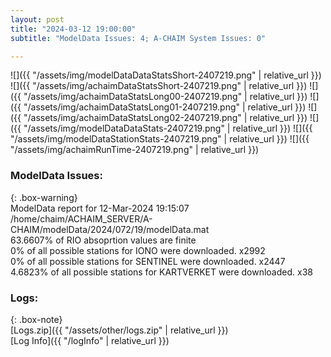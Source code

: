 ```yaml
---
layout: post
title: "2024-03-12 19:00:00"
subtitle: "ModelData Issues: 4; A-CHAIM System Issues: 0"

---
```


![]({{ "/assets/img/modelDataDataStatsShort-2407219.png" | relative_url }})
![]({{ "/assets/img/achaimDataStatsShort-2407219.png" | relative_url }})
![]({{ "/assets/img/achaimDataStatsLong00-2407219.png" | relative_url }})
![]({{ "/assets/img/achaimDataStatsLong01-2407219.png" | relative_url }})
![]({{ "/assets/img/achaimDataStatsLong02-2407219.png" | relative_url }})
![]({{ "/assets/img/modelDataDataStats-2407219.png" | relative_url }})
![]({{ "/assets/img/modelDataStationStats-2407219.png" | relative_url }})
![]({{ "/assets/img/achaimRunTime-2407219.png" | relative_url }})


### ModelData Issues:  
  
{: .box-warning}  
 ModelData report for 12-Mar-2024 19:15:07   
 /home/chaim/ACHAIM_SERVER/A-CHAIM/modelData/2024/072/19/modelData.mat   
 63.6607% of RIO absoprtion values are finite   
 0% of all possible stations for IONO were downloaded. x2992   
 0% of all possible stations for SENTINEL were downloaded. x2447   
 4.6823% of all possible stations for KARTVERKET were downloaded. x38   
  


### Logs:  
  
{: .box-note}  
[Logs.zip]({{ "/assets/other/logs.zip" | relative_url }})  
[Log Info]({{ "/logInfo" | relative_url }})  
